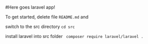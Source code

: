 #Here goes laravel app!

To get started, delete file `README.md` and 

switch to the src directory
`cd src`

install laravel into src folder
` composer require laravel/laravel .`